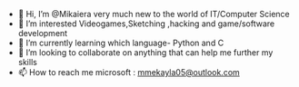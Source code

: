 - 👋 Hi, I’m @Mikaiera very much new to the world of IT/Computer Science
- 👀 I’m interested Videogames,Sketching ,hacking and game/software development
- 🌱 I’m currently learning which language- Python and C
- 💞️ I’m looking to collaborate on anything that can help me further my skills
- 📫 How to reach me microsoft : mmekayla05@outlook.com

<!---
Mikaiera/Mikaiera is a ✨ special ✨ repository because its `README.md` (this file) appears on your GitHub profile.
You can click the Preview link to take a look at your changes.
--->
